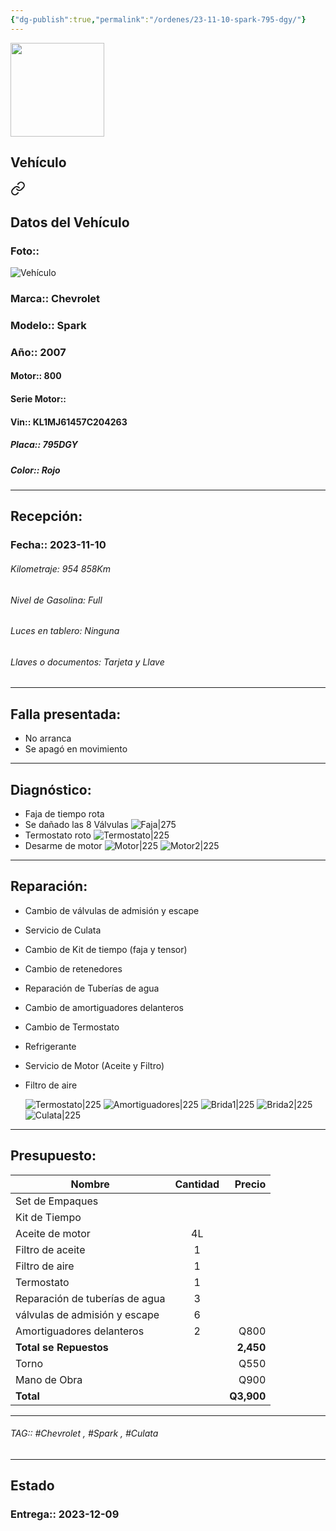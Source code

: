 ```yaml
---
{"dg-publish":true,"permalink":"/ordenes/23-11-10-spark-795-dgy/"}
---
```


<img src="https://lh3.googleusercontent.com/d/137fl3TIZ0-PU8b-Pt0bsjclwHub_u78G" width="150">

## Vehículo

<div class="transclusion internal-embed is-loaded"><a class="markdown-embed-link" href="/vehiculos/chevrolet/spark-795-dgy/#datos-del-vehiculo" aria-label="Open link"><svg xmlns="http://www.w3.org/2000/svg" width="24" height="24" viewBox="0 0 24 24" fill="none" stroke="currentColor" stroke-width="2" stroke-linecap="round" stroke-linejoin="round" class="svg-icon lucide-link"><path d="M10 13a5 5 0 0 0 7.54.54l3-3a5 5 0 0 0-7.07-7.07l-1.72 1.71"></path><path d="M14 11a5 5 0 0 0-7.54-.54l-3 3a5 5 0 0 0 7.07 7.07l1.71-1.71"></path></svg></a><div class="markdown-embed">



## Datos del Vehículo 
### Foto:: 
![Vehículo](https://lh3.googleusercontent.com/d/1U1GLVakFKQGtVklHGkiHkKA1Zpcy5y0y)

### Marca:: Chevrolet 
### Modelo:: Spark 
### Año:: 2007
#### Motor:: 800
#### Serie Motor:: 
#### Vin:: KL1MJ61457C204263
##### Placa:: 795DGY
##### Color:: Rojo
---


</div></div>


## Recepción:
### Fecha:: 2023-11-10


###### Kilometraje: 954 858Km
###### Nivel de Gasolina: Full
###### Luces en tablero: Ninguna
###### Llaves o documentos: Tarjeta y Llave

---

## Falla presentada:
- No arranca 
- Se apagó en movimiento 


---

## Diagnóstico:

- Faja de tiempo rota 
- Se dañado las 8 Válvulas 
	![Faja|275](https://lh3.googleusercontent.com/d/1UPIR_1DJKfza7Q_Vzn5Un7Y7Gxp0_I5w)
- Termostato roto
	![Termostato|225](https://lh3.googleusercontent.com/d/1UU4ECXLk0vJZR1GPGaEZQQaWToFtqVOT)
- Desarme de motor 
	![Motor|225](https://lh3.googleusercontent.com/d/1URJyfQCMOk5ezsTYEY97cGOdVu2KzifR)
	![Motor2|225](https://lh3.googleusercontent.com/d/1UQgLwbaj4xsVQOgHGWnzFwf0Kq9EyKck)

---
## Reparación:
- Cambio de válvulas de admisión y escape 
- Servicio de Culata 
- Cambio de Kit de tiempo (faja y tensor)
- Cambio de retenedores 
- Reparación de Tuberías de agua 
- Cambio de amortiguadores delanteros 
- Cambio de Termostato 
- Refrigerante 
- Servicio de Motor (Aceite y Filtro)
- Filtro de aire

	![Termostato|225](http://drive.google.com/uc?export=view&id=1U7ibcwxcnppA9LIt8M0adcbAI3We9yI8)
	![Amortiguadores|225](http://drive.google.com/uc?export=view&id=1U8eU2cQVUPBeKOrrQn82lbUNJZaCMSsU)
	![Brida1|225](http://drive.google.com/uc?export=view&id=1UBQbzAdqoNtB36xHn3eu6RFyYXe9trJM)
	![Brida2|225](http://drive.google.com/uc?export=view&id=1UEywqYWnvGvNXkIi4o_HWaiydcEXZSj5)
	![Culata|225](http://drive.google.com/uc?export=view&id=1UA8cK9SI-fhgdosYL3XcFXUFG9t5wv1W)

---

## Presupuesto:

| Nombre                         | Cantidad |    Precio |
| ------------------------------ |:--------:| ---------:|
| Set de Empaques                |          |           |
| Kit de Tiempo                  |          |           |
| Aceite de motor                |    4L    |           |
| Filtro de aceite               |    1     |           |
| Filtro de aire                 |    1     |           |
| Termostato                     |    1     |           |
| Reparación de tuberías de agua       |    3    |       |
| válvulas de admisión y escape  |    6     |           |
| Amortiguadores delanteros  |    2     |  Q800         |
| **Total se Repuestos**         |          | **2,450** |
| Torno                          |          |      Q550 |
| Mano de Obra                   |          |      Q900 |
| **Total**                               |          |  **Q3,900**         |

---

###### TAG:: #Chevrolet , #Spark , #Culata

---

## Estado

### Entrega:: 2023-12-09